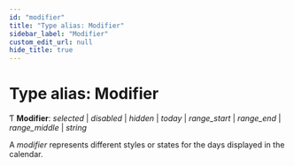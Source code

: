 ```yaml
---
id: "modifier"
title: "Type alias: Modifier"
sidebar_label: "Modifier"
custom_edit_url: null
hide_title: true
---
```


# Type alias: Modifier

Ƭ **Modifier**: *selected* \| *disabled* \| *hidden* \| *today* \| *range_start* \| *range_end* \| *range_middle* \| *string*

A _modifier_ represents different styles or states for the days displayed in the
calendar.
